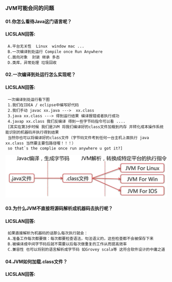 ### JVM可能会问的问题
#### 01.你怎么看待Java这门语言呢？
#### LICSLAN回答: 
     A.平台无关性  Linux  window mac ...
     B.一次编译到处运行 Compile once Run Anywhere
     C.面向对象  封装 继承 多态
     D.类库，异常处理 垃圾回收
#### 02.一次编译到处运行怎么实现呢？
#### LICSLAN回答: 
     一次编译到处运行看下图 
     1.我们在IDEA / eclipse中编写好代码 
     2.我们手动 javac xx.java --->  xx.class
     3.java xx.class ---> 得到运行结果 编译报错或者执行成功
     4.javap xx.class 我们反编译 得到一些字节码指令可以看 ....
     [其实在第3步时候 我们是JVM 将我们编译好的class文件加载到内存 并转化成本操作系统能识别的机器码并执行得到结果
     当然你也可以将编译好的class文件（字节码文件考到任何一台主机上面执行 java  xx.class 当然要主要包路径喔！！！） 
     so that`s the complie once run anywhere u got it?]     
![JVM00](https://github.com/licslan/interview-ing/raw/master/JVM-GC/JVM00.jpg)
#### 03.为什么JVM不直接将源码解析成机器码去执行呢？
#### LICSLAN回答: 
     如果直接解析为机器码的话那么每次执行就会：
     A.准备工作每次都要做：每次都要检查语法，句法语义的，这些检查都不会被保存下来
     B.被编译成中间字节码后就不需要以后每次做重复的工作从而提高效率
     C.兼容性 也可以将别的语言解析成字节码 如Grovey scala等 这符合软件设计的中庸之道
#### 04.JVM如何加载.class文件？
#### LICSLAN回答: 
          
